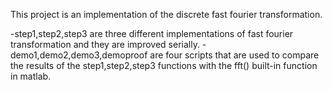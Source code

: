 This project is an implementation of the discrete fast fourier transformation.

-step1,step2,step3 are three different implementations of fast fourier transformation and they are improved serially.
-demo1,demo2,demo3,demoproof are four scripts that are used to compare the results of the step1,step2,step3 functions with the fft() built-in function in matlab.  


